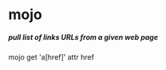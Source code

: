 # mojo

##### pull list of links URLs from a given web page

   mojo  get <URL> 'a[href]' attr href
